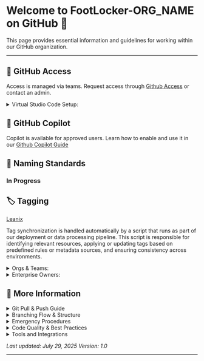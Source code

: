 
# Welcome to FootLocker-ORG_NAME on GitHub 👋

This page provides essential information and guidelines for working within our GitHub organization.

---
## 🔐 GitHub Access
Access is managed via teams. Request access through
[Github Access](https://footlocker.atlassian.net/wiki/spaces/PEP/pages/452624578/GitHub+Access) or contact an admin.

<details>
<summary> Virtual Studio Code Setup: </summary>

 In progress..
Here is the steps if needing to setup guthub to VSC....

</details>

## 🤖 GitHub Copilot
Copilot is available for approved users. Learn how to enable and use it in our
[Github Copilot Guide](https://footlocker.atlassian.net/wiki/spaces/Observabil/pages/107349859/GitHub+Copilot)


## 📛 Naming Standards
### In Progress


## 🏷️ Tagging

[Leanix](https://footlocker.leanix.net/footlockerproduction/dashboard/aca7bb56-4b03-4813-8688-ae7d01db71a5)

Tag synchronization is handled automatically by a script that runs as part of our deployment or data processing pipeline. This script is responsible for identifying relevant resources, applying or updating tags based on predefined rules or metadata sources, and ensuring consistency across environments.	

<details>
<summary> Orgs & Teams: </summary>
 When creating teams, it's helpful to use acronyms in the team names to make it easier to identify and filter them.
<details>
<summary>Examples:</summary>
Org Names:
 
- Customer Experience → Footlocker-CE
- Infrastructure → Footlocker-Infrastructure
- Core Retail → Footlocker-CR
- Data Analytics → Footlocker-DA
  
This naming convention improves clarity and consistency across platforms.

<summary>Examples:</summary>

Team Names:
 
- Platform Engineering
- Cloud Engineering
- IT Automation
  
</details>
</details>
</details>

<details>
<summary>Enterprise Owners:</summary>
 
- Satya Prakash
- Ryan siegel
- Austtin Poindexter
- Dani Tam
- Jake francois
  
[Footlocker-INF Repos](https://github.com/orgs/FootLocker-INF/repositories?)

</details>

 ## :page_with_curl: More Information

 <details>
<summary>Git Pull & Push Guide</summary>
  

## 🔧 Prerequisites
- Git installed on your machine
- Access to a Git repository (e.g., GitHub, GitLab, Bitbucket)
- SSH or HTTPS access configured

---

## 📥 How to Pull Code

Pulling code means fetching the latest changes from a remote repository and merging them into your local branch.

### Steps:
1. **Navigate to your project directory**:
   ```bash
   cd /path/to/your/project
   ```
</details>

 
<details>
<summary>Branching Flow & Structure</summary> 

### Best Practices for Git Branching: A Detailed Guide

Effective branching strategies are crucial for maintaining code quality, collaboration, and productivity in Git-based projects. This document outlines **best practices for branching**, **common issues**, and their **solutions**.

---

## **1. Best Practices for Git Branching**

### 1.1. **Adopt a Clear Branching Strategy**
Choose a strategy that aligns with your team's size, workflow, and release schedule. Popular branching models include:

- **Git Flow**:
  - Use `main` for production-ready code.
  - Use `develop` for integrating completed features.
  - Feature branches (`feature/*`), release branches (`release/*`), and hotfix branches (`hotfix/*`) for specific tasks.

- **GitHub Flow**:
  - Use `main` for production-ready code.
  - Create short-lived feature branches for individual tasks.
  - Merge feature branches into `main` after approval via pull requests.

- **Trunk-Based Development**:
  - Maintain a single `main` branch with frequent commits.
  - Use short-lived branches for features, merging them into `main` quickly.

### 1.2. **Keep Branches Short-Lived**
- Avoid long-lived feature branches to prevent merge conflicts.
- Merge frequently to ensure the branch stays up-to-date with the base branch (e.g., `main` or `develop`).

### 1.3. **Use Meaningful Branch Names**
- Use a consistent naming convention to make branch purposes clear.
- Examples:
  - `feature/login-page`
  - `bugfix/fix-login-error`
  - `hotfix/security-vulnerability`
  - `release/v1.0.0`

### 1.4. **Commit Frequently, but Meaningfully**
- Commit small, logical changes to improve collaboration and avoid losing work.
- Write meaningful commit messages that describe the changes (e.g., "Add login functionality" instead of "fix").

### 1.5. **Regularly Sync with the Base Branch**
- Frequently merge or rebase the base branch (`main` or `develop`) into your feature branch to stay updated.
- Use:
  ```bash
  git pull origin main
  ```

### 1.6. **Protect Critical Branches**
- Enable branch protection rules for `main` or `develop` branches to prevent direct commits or accidental deletions.
- Require pull requests and code reviews before merging.

### 1.7. **Automate with CI/CD Pipelines**
- Use CI/CD pipelines to automatically test and validate code changes when pushing to branches.

### 1.8. **Define a Merge Strategy**
- Use **Squash and Merge** for cleaner commit history in `main`.
- Use **Rebase and Merge** for linear commit history.
- Avoid using **Merge Commits** unless retaining branch history is important.

---

## **2. Common Issues and Their Solutions**

### 2.1. **Merge Conflicts**
**Issue**: Conflicts occur when changes in two branches affect the same lines in a file or nearby lines.

**Solutions**:
1. **Resolve Conflicts Locally**:
   - Open conflicting files, resolve conflicts, and remove conflict markers (`<<<<<<<`, `=======`, `>>>>>>>`).
   - Add resolved files and commit:
     ```bash
     git add <file>
     git commit
     ```

2. **Prevent Conflicts**:
   - Regularly pull changes from the base branch.
   - Communicate with team members about concurrent changes to avoid overlapping work.

---

### 2.2. **Forgotten Branch Merges**
**Issue**: Feature branches are abandoned or forgotten without being merged.

**Solutions**:
1. Use the `git branch` command to list and clean up stale branches:
   ```bash
   git branch -d <branch-name>
   git branch -D <branch-name> # Force delete if unmerged
   ```

2. Enable pull request workflows to ensure all branches are reviewed and merged appropriately.

---

### 2.3. **Large Divergences Between Branches**
**Issue**: Long-lived branches diverge significantly, making merging difficult.

**Solutions**:
1. Rebase frequently:
   ```bash
   git rebase main
   ```

2. Break work into smaller, incremental changes and merge more often.

---

### 2.4. **Unclear Branch Purpose**
**Issue**: Ambiguously named branches confuse team members about their purpose.

**Solutions**:
1. Establish and enforce a branch naming convention.
2. Use descriptive names like:
   - `feature/add-payment-gateway`
   - `bugfix/ui-overlap-issue`

---

### 2.5. **Accidental Pushes to the Wrong Branch**
**Issue**: Developers accidentally push changes directly to `main` or another protected branch.

**Solutions**:
1. **Enable Branch Protection Rules**:
   - Disallow direct commits and require pull requests for `main` and other critical branches.

2. **Undo an Accidental Push**:
   - If you accidentally push, reset the branch to its previous state:
     ```bash
     git reset --hard origin/main
     git push --force
     ```

---

### 2.6. **Deleted or Lost Branches**
**Issue**: A branch is accidentally deleted.

**Solutions**:
1. Recover a Deleted Branch:
   ```bash
   git reflog
   git checkout -b <branch-name> <commit-hash>
   ```

2. Use remote backups if the branch was pushed to a remote repository.

---

### 2.7. **Branch Bloat**
**Issue**: Too many branches accumulate, cluttering the repository.

**Solutions**:
1. Regularly delete merged or unused branches:
   ```bash
   git branch -d <branch-name>
   git branch -D <branch-name> # Force delete
   ```

2. Use automation tools to identify stale branches.

---

## **3. Additional Best Practices**

### 3.1. **Use Feature Toggles**
- For incomplete or experimental features, use feature flags instead of long-lived feature branches. This reduces branching overhead and allows code integration without affecting users.

### 3.2. **Document the Workflow**
- Create a branching workflow document to standardize processes across the team.

### 3.3. **Encourage Frequent Communication**
- Discuss branch changes and status updates in daily standups or team meetings to ensure everyone is aligned.

---
</details>


<details>
  <summary>Emergency Procedures</summary>
 
### Critical Production Issue
1. **Immediate Response**: Create hotfix branch from `main`
2. **Fast Track**: Bypass normal review process if necessary
3. **Communication**: Notify team leads and stakeholders
4. **Documentation**: Document the issue and resolution
5. **Post-Mortem**: Schedule retrospective to prevent recurrence

### Rollback Procedure
1. **Identify**: Determine the last known good commit
2. **Revert**: Create revert commit or hotfix
3. **Deploy**: Follow hotfix deployment process
4. **Monitor**: Verify system stability
5. **Investigate**: Analyze root cause offline

</details>


<details>
  <summary>Code Quality & Best Practices</summary>

### Code Quality
- 📝 Write meaningful commit messages
  ✅ Good Example:
  ```bash
  git commit -m "fix(auth): handle token expiration and refresh automatically" 

 🚫 Bad Example:
  ```bash
  git commit -m "fix stuff"
  ```
 
- 🧪 Include tests with new features
  ✅ Example
  ```bash
  describe('UserService', () => {
  it('should return user data when ID is valid', async () => {
    const user = await getUserById('123');
    expect(user.name).toBe('Alice');
  });
  });
  
- 📚 Update documentation
  ✅ Example: Update README.md or inline comments when:

 Adding new environment variables
  Changing API endpoints
  Modifying CLI commands
  ```bash

### New Environment Variable
`FEATURE_FLAG_NEW_UI=true`  
Enables the new user interface for beta testing.
```
- 🔍 Run local tests before pushing
  ✅ Example:
    ```bash
  # Run all tests
  npm test

  # Run linter
  npm run lint

  # Run type checks
  tsc --noEmit
- 🏃‍♂️ Keep pull requests focused
  
  ✅ Good PR:

  Adds password reset functionality with backend API and frontend form.

  🚫 Bad PR:

  Adds password reset, updates navbar, refactors login, and fixes unrelated bug.

</details>


<details>
  <summary>Tools and Integrations</summary>
 
### Recommended Tools
- **Git GUI**: GitKraken, Sourcetree, or VS Code Git integration
- **Code Review**: GitHub/GitLab pull requests
- **CI/CD**: GitHub Actions, GitLab CI, Jenkins
- **Branch Protection**: Built-in repository settings

### Useful Git Aliases
```bash
git config --global alias.co checkout
git config --global alias.br branch
git config --global alias.ci commit
git config --global alias.st status
git config --global alias.unstage 'reset HEAD --'
git config --global alias.last 'log -1 HEAD'
git config --global alias.visual '!gitk'
```
---

</details>

*Last updated: July 29, 2025*
*Version: 1.0*

---
